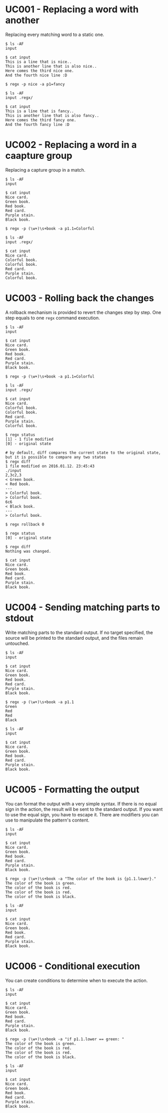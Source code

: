 # UC001 - Replacing a word with another

Replacing every matching word to a static one.

```
$ ls -AF
input

$ cat input
This is a line that is nice..
This is another line that is also nice..
Here comes the third nice one.
And the fourth nice line :D

$ regx -p nice -a p1=fancy

$ ls -AF
input .regx/

$ cat input
This is a line that is fancy..
This is another line that is also fancy..
Here comes the third fancy one.
And the fourth fancy line :D
```


# UC002 - Replacing a word in a caapture group

Replacing a capture group in a match.

```
$ ls -AF
input

$ cat input
Nice card.
Green book.
Red book.
Red card.
Purple stain.
Black book.

$ regx -p (\w+)\s+book -a p1.1=Colorful

$ ls -AF
input .regx/

$ cat input
Nice card.
Colorful book.
Colorful book.
Red card.
Purple stain.
Colorful book.
```

# UC003 - Rolling back the changes

A rollback mechanism is provided to revert the changes step by step. One step equals to one `regx` command execution.

```
$ ls -AF
input

$ cat input
Nice card.
Green book.
Red book.
Red card.
Purple stain.
Black book.

$ regx -p (\w+)\s+book -a p1.1=Colorful

$ ls -AF
input .regx/

$ cat input
Nice card.
Colorful book.
Colorful book.
Red card.
Purple stain.
Colorful book.

$ regx status
[1] - 1 file modified
[0] - original state

# by default, diff compares the current state to the original state, but it is possible to compare any two states
$ regx diff
1 file modified on 2016.01.12. 23:45:43
./input
2,3c2,3
< Green book.
< Red book.
---
> Colorful book.
> Colorful book.
6c6
< Black book.
---
> Colorful book.

$ regx rollback 0

$ regx status
[0] - original state

$ regx diff
Nothing was changed.

$ cat input
Nice card.
Green book.
Red book.
Red card.
Purple stain.
Black book.
```

# UC004 - Sending matching parts to stdout

Write matching parts to the standard output. If no target specified, the source will be printed to the standard output, and the files remain untouched.

```
$ ls -AF
input

$ cat input
Nice card.
Green book.
Red book.
Red card.
Purple stain.
Black book.

$ regx -p (\w+)\s+book -a p1.1
Green
Red
Red
Black

$ ls -AF
input

$ cat input
Nice card.
Green book.
Red book.
Red card.
Purple stain.
Black book.
```

# UC005 - Formatting the output

You can format the output with a very simple syntax. If there is no equal sign in the action, the result will be sent to the standard output. If you want to use the equal sign, you have to escape it. There are modifiers you can use to manipulate the pattern's content.

```
$ ls -AF
input

$ cat input
Nice card.
Green book.
Red book.
Red card.
Purple stain.
Black book.

$ regx -p (\w+)\s+book -a "The color of the book is {p1.1.lower}."
The color of the book is green.
The color of the book is red.
The color of the book is red.
The color of the book is black.

$ ls -AF
input

$ cat input
Nice card.
Green book.
Red book.
Red card.
Purple stain.
Black book.
```

# UC006 - Conditional execution

You can create conditions to determine when to execute the action.

```
$ ls -AF
input

$ cat input
Nice card.
Green book.
Red book.
Red card.
Purple stain.
Black book.

$ regx -p (\w+)\s+book -a "if p1.1.lower == green: "
The color of the book is green.
The color of the book is red.
The color of the book is red.
The color of the book is black.

$ ls -AF
input

$ cat input
Nice card.
Green book.
Red book.
Red card.
Purple stain.
Black book.
```



